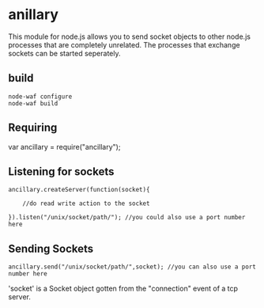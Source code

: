 anillary
=======================

This module for node.js allows you to send socket objects to other node.js
processes that are completely unrelated. The processes that exchange sockets
can be started seperately.

build
-----------------------
    node-waf configure
    node-waf build

Requiring
-----------------------
var ancillary = require("ancillary");


Listening for sockets
-----------------------

    ancillary.createServer(function(socket){
    
        //do read write action to the socket
    
    }).listen("/unix/socket/path/"); //you could also use a port number here



Sending Sockets
-----------------------

    ancillary.send("/unix/socket/path/",socket); //you can also use a port number here

'socket' is a Socket object gotten from the "connection" event of a tcp server.
                                             